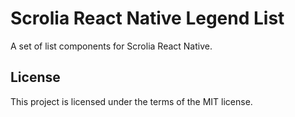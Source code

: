 # Scrolia React Native Legend List

A set of list components for Scrolia React Native.

## License

This project is licensed under the terms of the MIT license.
